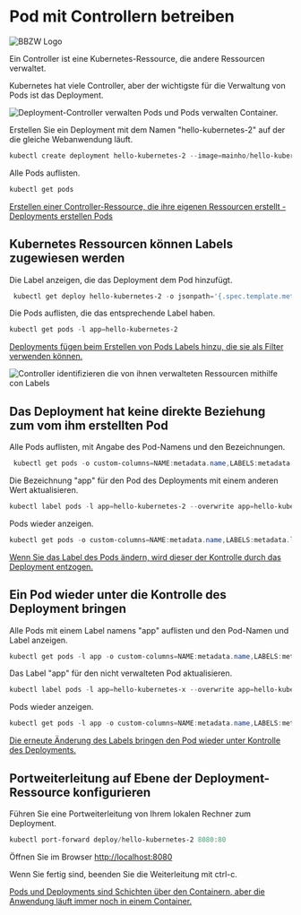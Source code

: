 # Pod mit Controllern betreiben

![BBZW Logo](https://github.com/IneichenBBZW/M347_Bilder/blob/main/bbzw_logo.png?raw=true)

Ein Controller ist eine Kubernetes-Ressource, die andere Ressourcen verwaltet.

Kubernetes hat viele Controller, aber der wichtigste für die Verwaltung von Pods ist das Deployment.

![Deployment-Controller verwalten Pods und Pods verwalten Container.](https://github.com/IneichenBBZW/M347_Bilder/blob/main/Deployment-Controller.png?raw=true)

Erstellen Sie ein Deployment mit dem Namen "hello-kubernetes-2" auf der die gleiche Webanwendung läuft.

```Powershell
kubectl create deployment hello-kubernetes-2 --image=mainho/hello-kubernetes
```

Alle Pods auflisten.

```Powershell
kubectl get pods
```

[Erstellen einer Controller-Ressource, die ihre eigenen Ressourcen erstellt - Deployments erstellen Pods](https://github.com/IneichenBBZW/M347_Auswertung_c/blob/main/c_Auswertung1.png?raw=true)

## Kubernetes Ressourcen können Labels zugewiesen werden

Die Label anzeigen, die das Deployment dem Pod hinzufügt.

```Powershell
 kubectl get deploy hello-kubernetes-2 -o jsonpath='{.spec.template.metadata.labels}'
```

Die Pods auflisten, die das entsprechende Label haben.

```Powershell
kubectl get pods -l app=hello-kubernetes-2
```

[Deployments fügen beim Erstellen von Pods Labels hinzu, die sie als Filter verwenden können.](https://github.com/IneichenBBZW/M347_Auswertung_c/blob/main/c_Auswertung2.png?raw=true)

![Controller identifizieren die von ihnen verwalteten Ressourcen mithilfe con Labels](https://github.com/IneichenBBZW/M347_Bilder/blob/main/Controller_Ressourcen_Label.png?raw=true)

## Das Deployment hat keine direkte Beziehung zum vom ihm erstellten Pod

Alle Pods auflisten, mit Angabe des Pod-Namens und den Bezeichnungen.

```Powershell
 kubectl get pods -o custom-columns=NAME:metadata.name,LABELS:metadata.labels
```

Die Bezeichnung "app" für den Pod des Deployments mit einem anderen Wert aktualisieren.

```Powershell
kubectl label pods -l app=hello-kubernetes-2 --overwrite app=hello-kubernetes-x
```

Pods wieder anzeigen.

```Powershell
kubectl get pods -o custom-columns=NAME:metadata.name,LABELS:metadata.labels
```

[Wenn Sie das Label des Pods ändern, wird dieser der Kontrolle durch das Deployment entzogen.](https://github.com/IneichenBBZW/M347_Auswertung_c/blob/main/c_Auswertung3.png?raw=true)

## Ein Pod wieder unter die Kontrolle des Deployment bringen

Alle Pods mit einem Label namens "app" auflisten und den Pod-Namen und Label anzeigen.

```Powershell
kubectl get pods -l app -o custom-columns=NAME:metadata.name,LABELS:metadata.labels
```

Das Label "app" für den nicht verwalteten Pod aktualisieren.

```Powershell
kubectl label pods -l app=hello-kubernetes-x --overwrite app=hello-kubernetes-2
```

Pods wieder anzeigen.

```Powershell
kubectl get pods -l app -o custom-columns=NAME:metadata.name,LABELS:metadata.labels
```

[Die erneute Änderung des Labels bringen den Pod wieder unter Kontrolle des Deployments.](https://github.com/IneichenBBZW/M347_Auswertung_c/blob/main/c_Auswertung4.png?raw=true)

## Portweiterleitung auf Ebene der Deployment-Ressource konfigurieren

Führen Sie eine Portweiterleitung von Ihrem lokalen Rechner zum Deployment.

```Powershell
kubectl port-forward deploy/hello-kubernetes-2 8080:80
```

Öffnen Sie im Browser [http://localhost:8080](http://localhost:8080)

Wenn Sie fertig sind, beenden Sie die Weiterleitung mit ctrl-c.

[Pods und Deployments sind Schichten über den Containern, aber die Anwendung läuft immer noch in einem Container.](https://github.com/IneichenBBZW/M347_Auswertung_c/blob/main/c_Auswertung5.png?raw=true)

